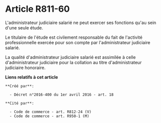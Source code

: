 # Article R811-60

L'administrateur judiciaire salarié ne peut exercer ses fonctions qu'au sein d'une seule étude.

Le titulaire de l'étude est civilement responsable du fait de l'activité professionnelle exercée pour son compte par
l'administrateur judiciaire salarié.

La qualité d'administrateur judiciaire salarié est assimilée à celle d'administrateur judiciaire pour la collation au titre
d'administrateur judiciaire honoraire.

**Liens relatifs à cet article**

	**Créé par**:

	  - Décret n°2016-400 du 1er avril 2016 - art. 18

	**Cité par**:

	  - Code de commerce - art. R812-24 (V)
	  - Code de commerce - art. R950-1 (M)
